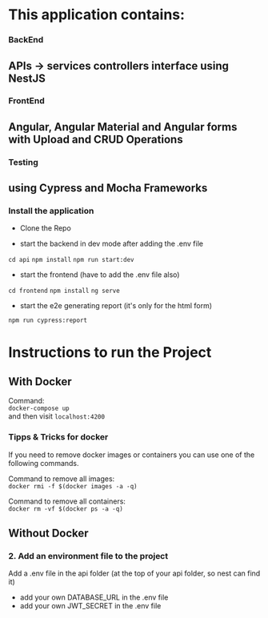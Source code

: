 # This application contains:

### BackEnd

## APIs -> services controllers interface using NestJS

### FrontEnd

## Angular, Angular Material and Angular forms with Upload and CRUD Operations


### Testing

## using Cypress and Mocha Frameworks

### Install the application 

 - Clone the Repo 

 - start the backend in dev mode after adding the .env file

 `cd api`
 `npm install`
 `npm run start:dev`

 - start the frontend  (have to add the .env file also)

 `cd frontend`
 `npm install`
 `ng serve`

 - start the e2e generating report (it's only for the html form)

`npm run cypress:report`


# Instructions to run the Project 

## With Docker
Command:  
`docker-compose up`  
and then visit `localhost:4200`

### Tipps & Tricks for docker
If you need to remove docker images or containers you can use one of the following commands.

Command to remove all images:  
`docker rmi -f $(docker images -a -q)`

Command to remove all containers:  
`docker rm -vf $(docker ps -a -q)`


## Without Docker
### 2. Add an environment file to the project
Add a .env file in the api folder (at the top of your api folder, so nest can find it)  
 - add your own DATABASE_URL in the .env file
 - add your own JWT_SECRET in the .env file